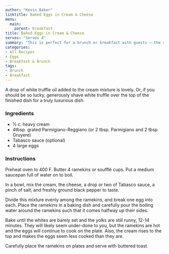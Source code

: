 ```yaml
---
author: "Kevin Baker"
linktitle: Baked Eggs in Cream & Cheese
menu:
  main:
    parent: breakfast
title: Baked Eggs in Cream & Cheese
serves: "Serves 4"
summary: "This is perfect for a brunch or breakfast with guests – the sort of occasion where you want an egg dish rather than just eggs, but you’d rather not spend your Saturday morning making Hollandaise sauce. It’s also just absurdly good. Be sure to serve with plenty of buttered toast for dipping in the delicious amalgam of egg yolks, cream and cheese."
categories:
- All Recipes
- Eggs
- Breakfast & Brunch
tags:
- Brunch
- Breakfast
---
```

A drop of white truffle oil added to the cream mixture is lovely. Or, if you should be so lucky, generously shave white truffle over the top of the finished dish for a truly luxurious dish.

### Ingredients

<div class="ingredient-list">

* ½ c. heavy cream  
* 4tbsp. grated Parmigiano-Reggiano (or 2 tbsp. Parmigiano and 2 tbsp. Gruyere)  
* Tabasco sauce (optional)  
* 4 large eggs  

</div>

### Instructions
Preheat oven to 400 F. Butter 4 ramekins or soufflé cups. Put a medium saucepan full of water on to boil.

In a bowl, mix the cream, the cheese, a drop or two of Tabasco sauce, a pinch of salt, and freshly ground black pepper to taste. 

Divide this mixture evenly among the ramekins, and break one egg into each. Place the ramekins in a baking dish and carefully pour the boiling water around the ramekins such that it comes halfway up their sides. 

Bake until the whites are barely set and the yolks are still runny, 12-14 minutes. They will likely seem under-done to you, but the ramekins are hot and the eggs will continue to cook on the plate.  Also,  the cream rises to the top and makes the eggs seem less cooked than they are.

Carefully place the ramekins on plates and serve with buttered toast.